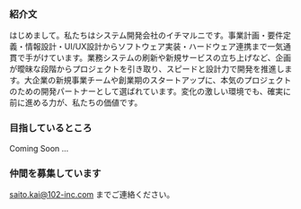### 紹介文
はじめまして。私たちはシステム開発会社のイチマルニです。事業計画・要件定義・情報設計・UI/UX設計からソフトウェア実装・ハードウェア連携まで一気通貫で手がけています。業務システムの刷新や新規サービスの立ち上げなど、企画が曖昧な段階からプロジェクトを引き取り、スピードと設計力で開発を推進します。大企業の新規事業チームや創業期のスタートアップに、本気のプロジェクトのための開発パートナーとして選ばれています。変化の激しい環境でも、確実に前に進める力が、私たちの価値です。

### 目指しているところ
Coming Soon ...

### 仲間を募集しています
saito.kai@102-inc.com までご連絡ください。
